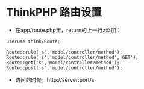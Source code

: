 ﻿# ThinkPHP 路由设置
 - 在app/route.php里，return的上一行z添加：
 ```
 useruse think/Route;
 
 Route::rule('s','model/controller/method');
 Route::rule('s','model/controller/method','GET');
 Route::get('s','model/controller/method');
 Route::post('s','model/controller/method');
 ```
 - 访问的时候，http://server:port/s





